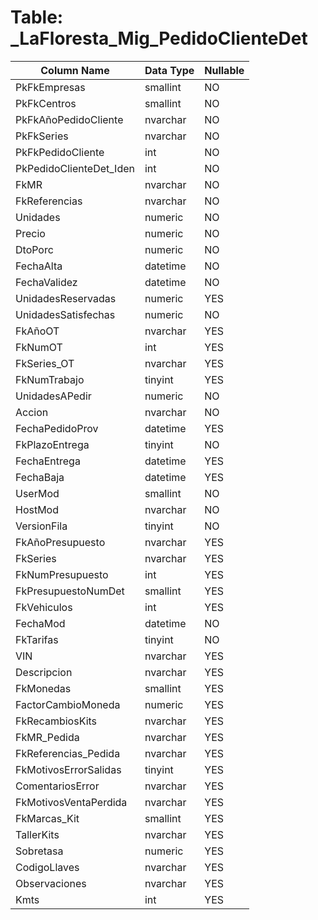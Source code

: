 # Table: _LaFloresta_Mig_PedidoClienteDet

| Column Name | Data Type | Nullable |
|-------------|-----------|----------|
| PkFkEmpresas | smallint | NO |
| PkFkCentros | smallint | NO |
| PkFkAñoPedidoCliente | nvarchar | NO |
| PkFkSeries | nvarchar | NO |
| PkFkPedidoCliente | int | NO |
| PkPedidoClienteDet_Iden | int | NO |
| FkMR | nvarchar | NO |
| FkReferencias | nvarchar | NO |
| Unidades | numeric | NO |
| Precio | numeric | NO |
| DtoPorc | numeric | NO |
| FechaAlta | datetime | NO |
| FechaValidez | datetime | NO |
| UnidadesReservadas | numeric | YES |
| UnidadesSatisfechas | numeric | NO |
| FkAñoOT | nvarchar | YES |
| FkNumOT | int | YES |
| FkSeries_OT | nvarchar | YES |
| FkNumTrabajo | tinyint | YES |
| UnidadesAPedir | numeric | NO |
| Accion | nvarchar | NO |
| FechaPedidoProv | datetime | YES |
| FkPlazoEntrega | tinyint | NO |
| FechaEntrega | datetime | YES |
| FechaBaja | datetime | YES |
| UserMod | smallint | NO |
| HostMod | nvarchar | NO |
| VersionFila | tinyint | NO |
| FkAñoPresupuesto | nvarchar | YES |
| FkSeries | nvarchar | YES |
| FkNumPresupuesto | int | YES |
| FkPresupuestoNumDet | smallint | YES |
| FkVehiculos | int | YES |
| FechaMod | datetime | NO |
| FkTarifas | tinyint | NO |
| VIN | nvarchar | YES |
| Descripcion | nvarchar | YES |
| FkMonedas | smallint | YES |
| FactorCambioMoneda | numeric | YES |
| FkRecambiosKits | nvarchar | YES |
| FkMR_Pedida | nvarchar | YES |
| FkReferencias_Pedida | nvarchar | YES |
| FkMotivosErrorSalidas | tinyint | YES |
| ComentariosError | nvarchar | YES |
| FkMotivosVentaPerdida | nvarchar | YES |
| FkMarcas_Kit | smallint | YES |
| TallerKits | nvarchar | YES |
| Sobretasa | numeric | YES |
| CodigoLlaves | nvarchar | YES |
| Observaciones | nvarchar | YES |
| Kmts | int | YES |
